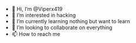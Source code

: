 - 👋 Hi, I’m @Viperx419
- 👀 I’m interested in hacking 
- 🌱 I’m currently learning nothing but want to learn
- 💞️ I’m looking to collaborate on everything 
- 📫 How to reach me 

<!---
Viperx419/Viperx419 is a ✨ special ✨ repository because its `README.md` (this file) appears on your GitHub profile.
You can click the Preview link to take a look at your changes.
--->
